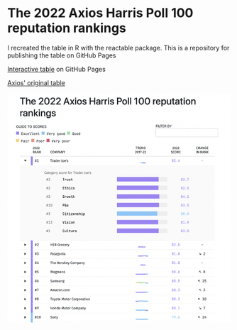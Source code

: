 # The 2022 Axios Harris Poll 100 reputation rankings

I recreated the table in R with the reactable package. This is a repository for publishing the table on GitHub Pages

[Interactive table](https://gkaramanis.github.io/reputation-reactable/) on GitHub Pages

[Axios' original table](https://www.axios.com/2022/05/24/2022-axios-harris-poll-100-rankings)

![screenshot](screenshot.png)